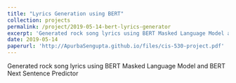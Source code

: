 ```yaml
---
title: "Lyrics Generation using BERT"
collection: projects
permalink: /project/2019-05-14-bert-lyrics-generator
excerpt: 'Generated rock song lyrics using BERT Masked Language Model and BERT Next Sentence Predictor'
date: 2019-05-14
paperurl: 'http://ApurbaSengupta.github.io/files/cis-530-project.pdf'
---
```

Generated rock song lyrics using BERT Masked Language Model and BERT Next Sentence Predictor
